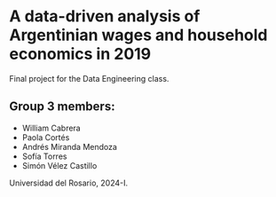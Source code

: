 # A data-driven analysis of Argentinian wages and household economics in 2019

Final project for the Data Engineering class.

## Group 3 members:
* William Cabrera
* Paola Cortés
* Andrés Miranda Mendoza
* Sofía Torres
* Simón Vélez Castillo

Universidad del Rosario, 2024-I.
